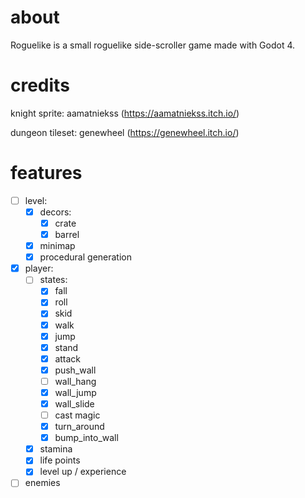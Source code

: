# about

Roguelike is a small roguelike side-scroller game made with Godot 4.

# credits

knight sprite: aamatniekss (https://aamatniekss.itch.io/)

dungeon tileset: genewheel (https://genewheel.itch.io/)

# features

-   [ ] level:
    -   [x] decors:
        -   [x] crate
        -   [x] barrel
    -   [x] minimap
    -   [x] procedural generation
-   [x] player:
    -   [ ] states:
        -   [x] fall
        -   [x] roll
        -   [x] skid
        -   [x] walk
        -   [x] jump
        -   [x] stand
        -   [x] attack
        -   [x] push_wall
        -   [ ] wall_hang
        -   [x] wall_jump
        -   [x] wall_slide
        -   [ ] cast magic
        -   [x] turn_around
        -   [x] bump_into_wall
    -   [x] stamina
    -   [x] life points
    -   [x] level up / experience
-   [ ] enemies
